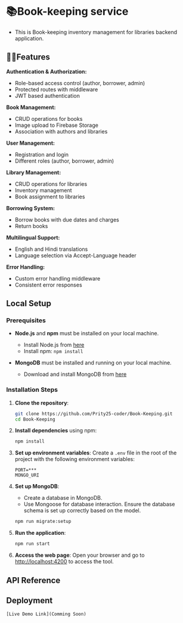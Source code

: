 
# 📚Book-keeping service
  - This is Book-keeping inventory management for libraries backend application.


## 🐱‍🏍Features
  **Authentication & Authorization:**
  - Role-based access control (author, borrower, admin)
  - Protected routes with middleware
  - JWT based authentication

  **Book Management:**
  - CRUD operations for books
  - Image upload to Firebase Storage
  - Association with authors and libraries

  **User Management:**
  - Registration and login
  - Different roles (author, borrower, admin)

  **Library Management:**
  - CRUD operations for libraries
  - Inventory management
  - Book assignment to libraries

  **Borrowing System:**
  - Borrow books with due dates and charges
  - Return books

  **Multilingual Support:**
  - English and Hindi translations
  - Language selection via Accept-Language header

  **Error Handling:**
  - Custom error handling middleware
  - Consistent error responses



## Local Setup

### Prerequisites
- **Node.js** and **npm** must be installed on your local machine.
  - Install Node.js from [here](https://nodejs.org/)
  - Install npm: `npm install `
  
- **MongoDB** must be installed and running on your local machine.
  - Download and install MongoDB from [here](https://www.mongodb.com/try/download/compass)

### Installation Steps

1. **Clone the repository**:
    ```bash
    git clone https://github.com/Prity25-coder/Book-Keeping.git
    cd Book-Keeping
    ```

2. **Install dependencies** using npm:
    ```bash
    npm install
    ```

3. **Set up environment variables**:
    Create a `.env` file in the root of the project with the following environment variables:

    ```
    PORT=***
    MONGO_URI
    ```

4. **Set up MongoDB**:
    - Create a database in MongoDB.
    - Use Mongoose  for database interaction. Ensure the database schema is set up correctly based on the model.

    ```bash
    npm run migrate:setup
    ```

5. **Run the application**:
    ```bash
    npm run start
    ```

6. **Access the web page**:
    Open your browser and go to [http://localhost:4200](http://localhost:4200) to access the tool.

## API Reference

## Deployment
    [Live Demo Link](Comming Soon)